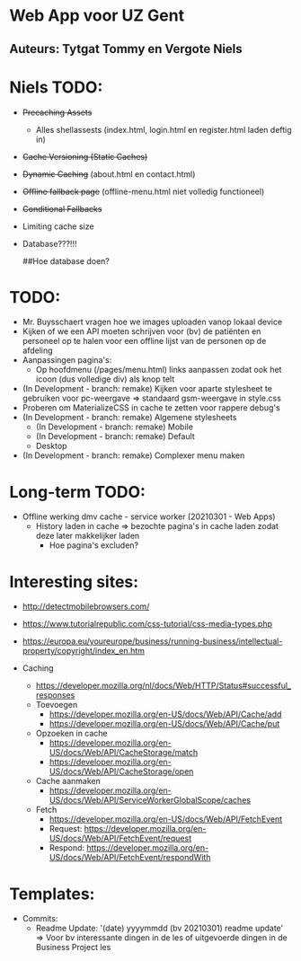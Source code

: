 # Web App voor UZ Gent
## Auteurs: Tytgat Tommy en Vergote Niels

# Niels TODO:

- ~~Precaching Assets~~
    - Alles shellassests (index.html, login.html en register.html laden deftig in)
- ~~Cache Versioning (Static Caches)~~

- ~~Dynamic Caching~~ (about.html en contact.html)
- ~~Offline fallback page~~ (offline-menu.html niet volledig functioneel)
- ~~Conditional Fallbacks~~
- Limiting cache size
- Database???!!!

    ##Hoe database doen?


# TODO:
- Mr. Buysschaert vragen hoe we images uploaden vanop lokaal device
- Kijken of we een API moeten schrijven voor (bv) de patiënten en personeel op te halen voor een offline lijst van de personen op de afdeling
- Aanpassingen pagina's:
    - Op hoofdmenu (/pages/menu.html) links aanpassen zodat ook het icoon (dus volledige div) als knop telt
- (In Development - branch: remake) Kijken voor aparte stylesheet te gebruiken voor pc-weergave => standaard gsm-weergave in style.css
- Proberen om MaterializeCSS in cache te zetten voor rappere debug's
- (In Development - branch: remake) Algemene stylesheets
    - (In Development - branch: remake) Mobile
    - (In Development - branch: remake) Default
    - Desktop
- (In Development - branch: remake) Complexer menu maken


# Long-term TODO:
- Offline werking dmv cache - service worker (20210301 - Web Apps)
    - History laden in cache => bezochte pagina's in cache laden zodat deze later makkelijker laden
        - Hoe pagina's excluden?


# Interesting sites:
- http://detectmobilebrowsers.com/
- https://www.tutorialrepublic.com/css-tutorial/css-media-types.php
- https://europa.eu/youreurope/business/running-business/intellectual-property/copyright/index_en.htm

- Caching
    - https://developer.mozilla.org/nl/docs/Web/HTTP/Status#successful_responses
    - Toevoegen
        - https://developer.mozilla.org/en-US/docs/Web/API/Cache/add
        - https://developer.mozilla.org/en-US/docs/Web/API/Cache/put
    - Opzoeken in cache
        - https://developer.mozilla.org/en-US/docs/Web/API/CacheStorage/match
        - https://developer.mozilla.org/en-US/docs/Web/API/CacheStorage/open
    - Cache aanmaken
        - https://developer.mozilla.org/en-US/docs/Web/API/ServiceWorkerGlobalScope/caches
    - Fetch
        - https://developer.mozilla.org/en-US/docs/Web/API/FetchEvent
        - Request: https://developer.mozilla.org/en-US/docs/Web/API/FetchEvent/request
        - Respond: https://developer.mozilla.org/en-US/docs/Web/API/FetchEvent/respondWith
    




# Templates:
- Commits:
    - Readme Update: '(date) yyyymmdd (bv 20210301) readme update' => Voor bv interessante dingen in de les of uitgevoerde dingen in de Business Project les